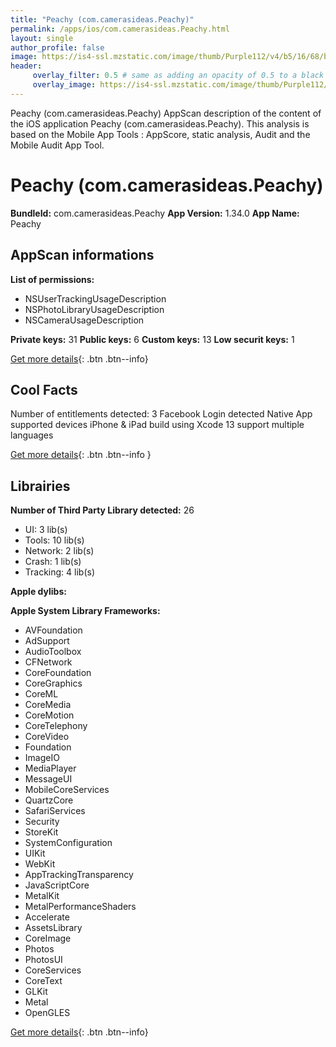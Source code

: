 ```yaml
---
title: "Peachy (com.camerasideas.Peachy)"
permalink: /apps/ios/com.camerasideas.Peachy.html
layout: single
author_profile: false
image: https://is4-ssl.mzstatic.com/image/thumb/Purple112/v4/b5/16/68/b51668ec-eaab-8df3-47a4-1dabaf96b214/AppIcon-0-0-1x_U007emarketing-0-7-0-sRGB-0-85-220.png/512x512bb.jpg
header: 
     overlay_filter: 0.5 # same as adding an opacity of 0.5 to a black background
     overlay_image: https://is4-ssl.mzstatic.com/image/thumb/Purple112/v4/b5/16/68/b51668ec-eaab-8df3-47a4-1dabaf96b214/AppIcon-0-0-1x_U007emarketing-0-7-0-sRGB-0-85-220.png/512x512bb.jpg
---
```

Peachy (com.camerasideas.Peachy) AppScan description of the content of the iOS application Peachy (com.camerasideas.Peachy). This analysis is based on the Mobile App Tools : AppScore, static analysis, Audit and the Mobile Audit App Tool.

# Peachy (com.camerasideas.Peachy)

**BundleId:** com.camerasideas.Peachy
**App Version:** 1.34.0
**App Name:** Peachy


## AppScan informations 

**List of permissions:** 
- NSUserTrackingUsageDescription
- NSPhotoLibraryUsageDescription
- NSCameraUsageDescription
  
  
**Private keys:** 31
**Public keys:** 6
**Custom keys:** 13
**Low securit keys:** 1
  
[Get more details](/pricing.html){: .btn .btn--info}

## Cool Facts

Number of entitlements detected: 3
Facebook Login detected
Native App
supported devices iPhone & iPad
build using Xcode 13
support multiple languages
  
[Get more details](/pricing.html){: .btn .btn--info }

## Librairies 
**Number of Third Party Library detected:** 26
- UI: 3 lib(s)
- Tools: 10 lib(s)
- Network: 2 lib(s)
- Crash: 1 lib(s)
- Tracking: 4 lib(s)


**Apple dylibs:**


**Apple System Library Frameworks:**
- AVFoundation
- AdSupport
- AudioToolbox
- CFNetwork
- CoreFoundation
- CoreGraphics
- CoreML
- CoreMedia
- CoreMotion
- CoreTelephony
- CoreVideo
- Foundation
- ImageIO
- MediaPlayer
- MessageUI
- MobileCoreServices
- QuartzCore
- SafariServices
- Security
- StoreKit
- SystemConfiguration
- UIKit
- WebKit
- AppTrackingTransparency
- JavaScriptCore
- MetalKit
- MetalPerformanceShaders
- Accelerate
- AssetsLibrary
- CoreImage
- Photos
- PhotosUI
- CoreServices
- CoreText
- GLKit
- Metal
- OpenGLES


  
[Get more details](/pricing.html){: .btn .btn--info}

